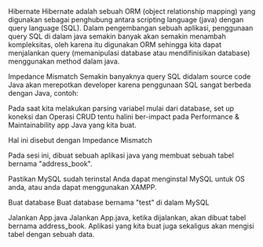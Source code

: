 Hibernate
Hibernate adalah sebuah ORM (object relationship mapping) yang digunakan sebagai penghubung antara scripting language (java) dengan query language (SQL). Dalam pengembangan sebuah aplikasi, penggunaan query SQL di dalam java semakin banyak akan semakin menambah kompleksitas, oleh karena itu digunakan ORM sehingga kita dapat menjalankan query (memanipulasi database atau mendifinisikan database) menggunakan method dalam java.

Impedance Mismatch
Semakin banyaknya query SQL didalam source code Java akan merepotkan developer karena penggunaan SQL sangat berbeda dengan Java, contoh:

Pada saat kita melakukan parsing variabel mulai dari database, set up koneksi dan Operasi CRUD tentu halini ber-impact pada Performance & Maintainability app Java yang kita buat.

Hal ini disebut dengan Impedance Mismatch

Pada sesi ini, dibuat sebuah aplikasi java yang membuat sebuah tabel bernama "address_book".

Pastikan MySQL sudah terinstal
Anda dapat menginstal MySQL untuk OS anda, atau anda dapat menggunakan XAMPP.

Buat database
Buat database bernama "test" di dalam MySQL

Jalankan App.java
Jalankan App.java, ketika dijalankan, akan dibuat tabel bernama address_book. Aplikasi yang kita buat juga sekaligus akan mengisi tabel dengan sebuah data.
